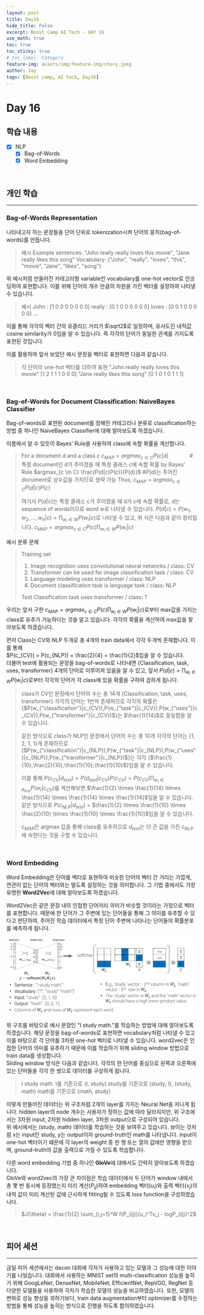 ```yaml
---
layout: post
title: Day16
hide_title: False
excerpt: Boost Camp AI Tech - DAY 16
use_math: true
toc: true
toc_sticky: true
# toc_label: Category
feature-img: assets/img/feature-img/story.jpeg
author: Jay
tags: [Boost camp, AI tech, Day16]
---
```


# Day 16

## 학습 내용
  - [x] NLP
    - [x] Bag-of-Words
    - [x] Word Embedding

<br> 

## 개인 학습
---
### Bag-of-Words Representation
나타내고자 하는 문장들을 단어 단위로 tokenization시켜 단어의 뭉치(bag-of-words)를 만듭니다. 
> 예시
> Example sentences: "John really really loves this movie", "Jane really likes this song"
> Vocabulary: {"John", "really", "loves", "this", "movie", "Jane", "likes", "song"}

위 예시처럼 만들어진 카테고리형 variable인 vocabulary를 one-hot vector로 인코딩하여 표현합니다. 이를 위해 단어의 개수 만큼의 차원을 가진 벡터를 설정하여 나타낼 수 있습니다. 
> 예시
> John : [1 0 0 0 0 0 0 0]
> really : [0 1 0 0 0 0 0 0]
> loves : [0 0 1 0 0 0 0 0]
> ...

이를 통해 각각의 벡터 간의 유클리드 거리가 $\sqrt2$로 일정하며, 유사도인 내적값 cosine similarity가 0임을 알 수 있습니다. 즉 각각의 단어가 동일한 관계를 가지도록 표현된 것입니다.   

이를 활용하여 앞서 보았던 예시 문장을 벡터로 표현하면 다음과 같습니다.
> 각 단어의 one-hot 벡터를 더하여 표현
> "John really really loves this movie" [1 2 1 1 1 0 0 0]
> "Jane really likes this song" [0 1 0 1 0 1 1 1]

<br>

### Bag-of-Words for Document Classification: NaiveBayes Classifier
Bag-of-words로 표현된 document를 정해진 카테고리나 분류로 classification하는 방법 중 하나인 NaiveBayes Classifier에 대해 알아보도록 하겠습니다.   

이름에서 알 수 있듯이 Bayes' Rule을 사용하여 class에 속할 확률을 계산합니다. 
> For a document $d$ and a class $c$
> $c_{MAP} = argmax_{c \in C} P(c|d)$  &nbsp;&nbsp;&nbsp;&nbsp;&nbsp;&nbsp;&nbsp;&nbsp;&nbsp;&nbsp;&nbsp;&nbsp; #특정 document인 d가 주어졌을 때 특정 클래스 c에 속할 확률
> by Bayes' Rule $argmax_{c \in C} \frac{P(d|c)P(c)}{P(d)}$ #$P(d)$는 주어진 document로 상수값을 가지므로 생략 가능
> Thus, $c_{MAP} = argmax_{c \in C} P(d|c)P(c)$      
> 
> 여기서 $P(d|c)$는 특정 클래스 c가 주어졌을 때 d가 c에 속할 확률로, d는 sequence of words이므로 word w로 나타낼 수 있습니다. 
> $P(d|c) = P(w_1,w_2,...,w_n|c) = \prod_{w_i \in W} P(w_i|c)$로 나타낼 수 있고, 위 식은 다음과 같이 정리됩니다.
> $c_{MAP} = argmax_{c \in C} P(c)\prod_{w_i \in W} P(w_i|c)$  

예시 분류 문제
> Training set
> 1) Image recognition uses convolutional neural networks / class: CV
> 2) Transformer can be used for image classification task / class: CV
> 3) Language modeling uses transformer / class: NLP
> 4) Document classification task is language task / class: NLP
> 
> Test
> Classification task uses transformer / class: ?

우리는 앞서 구한 $c_{MAP} = argmax_{c \in C} P(c)\prod_{w_i \in W} P(w_i|c)$로부터 max값을 가지는 class로 유추가 가능하다는 것을 알고 있습니다. 각각의 확률을 계산하여 max값을 찾아보도록 하겠습니다.   

먼저 Class는 CV와 NLP 두개로 총 4개의 train data에서 각각 두개씩 존재합니다. 이를 통해   
$P(c_{CV}) = P(c_{NLP}) = \frac{2}{4} = \frac{1}{2}$임을 알 수 있습니다.   
더불어 test에 활용되는 문장을 bag-of-words로 나타내면 {Classification, task, uses, transformer} 4개의 단어로 이루어져 있음을 알 수 있고, 앞서 $P(d|c) = \prod_{w_i \in W} P(w_i|c)$로부터 각각의 단어가 각 class에 있을 확률을 구하여 곱하게 됩니다.    
> class가 CV인 문장에서 단어의 수는 총 14개
> {Classification, task, uses, transformer} 각각의 단어는 1번씩 존재하므로
> 각각의 확률은 {$P(w_{"classification"}|c_{CV}),P(w_{"task"}|c_{CV}),P(w_{"uses"}|c_{CV}),P(w_{"transformer"}|c_{CV})$}는 $\frac{1}{14}$로 동일함을 알 수 있습니다.
> 
> 같은 방식으로 class가 NLP인 문장에서 단어의 수는 총 10개
> 각각의 단어는 {1, 2, 1, 1}개 존재하므로
> {$P(w_{"classification"}|c_{NLP}),P(w_{"task"}|c_{NLP}),P(w_{"uses"}|c_{NLP}),P(w_{"transformer"}|c_{NLP})$}는
> 각각 {$\frac{1}{10},\frac{2}{10},\frac{1}{10},\frac{1}{10}$}임을 알 수 있습니다.
> 
> 이를 통해 $P(c_{CV}|d_{test}) = P(d_{test}|c_{CV})P(c_{CV}) = P(c_{CV})\prod_{w_i \in d_{test}} P(w_i|c_{CV})$를 계산해보면
> $\frac{1}{2} \times \frac{1}{14} \times \frac{1}{14} \times \frac{1}{14} \times \frac{1}{14}$임을 알 수 있습니다. 
> 같은 방식으로 $P(c_{NLP}|d_{test})$ = $\frac{1}{2} \times \frac{1}{10} \times \frac{2}{10} \times \frac{1}{10} \times \frac{1}{10}$임을 알 수 있습니다. 
> 
> $c_{MAP}$은 argmax 값을 통해 class를 유추하으로 $d_{test}$는 더 큰 값을 가진 $c_{NLP}$에 속한다는 것을 구할 수 있습니다.

<br>

### Word Embedding
Word Embedding은 단어를 벡터로 표현하여 비슷한 단어의 벡터 간 거리는 가깝게, 연관이 없는 단어의 벡터와는 멀도록 설정하는 것을 의미합니다. 그 기법 중에서도 가장 유명한 **Word2Vec**에 대해 알아보도록 하겠습니다.   

Word2Vec은 같은 문장 내의 인접한 단어끼리 의미가 비슷할 것이라는 가정으로 벡터를 표현합니다. 때문에 한 단어가 그 주변에 있는 단어들을 통해 그 의미를 유추할 수 있다고 판단하여, 주어진 학습 데이터에서 특정 단어 주변에 나타나는 단어들의 확률분포를 예측하게 됩니다.   

![word2vec](./../img/word2vec_algorithm.png)

위 구조를 바탕으로 예시 문장인 "I study math."를 학습하는 방법에 대해 알아보도록 하겠습니다. 해당 문장을 bag-of-words로 표현하면 vocabulary처럼 나타낼 수 있고 이를 바탕으로 각 단어를 3차원 one-hot 벡터로 나타낼 수 있습니다. word2vec은 인접한 단어의 의미를 유추하기 때문에 이를 학습하기 위해 sliding window 방법으로 train data를 생성합니다.    
Sliding window 방식은 다음과 같습니다. 각각의 한 단어를 중심으로 왼쪽과 오른쪽에 있는 단어들을 각각 한 쌍으로 데이터를 구성하게 됩니다. 
> I study math.
> I를 기준으로 (I, study)
> study를 기준으로 (study, I), (study, math)
> math를 기준으로 (math, study)

이렇게 만들어진 데이터는 위 구조처럼 2개의 layer를 가지는 Neural Net을 지나게 됩니다. hidden layer의 node 개수는 사용자가 정하는 값에 따라 달라지지만, 위 구조에서는 3차원 input, 2차원 hidden layer, 3차원 output으로 구성되어 있습니다.   
위 예시에서는 (study, math) 데이터를 학습하는 것을 보여주고 있습니다. 보이는 것처럼 x는 input인 study, y는 output이자 ground-truth인 math를 나타냅니다. input이 one-hot 벡터이기 떄문에 각 layer의 weight 중 한 행 또는 열의 값에만 영향을 받으며, ground-truth의 값을 출력으로 가질 수 있도록 학습합니다.    

다른 word embedding 기법 중 하나인 **GloVe**에 대해서도 간략히 알아보도록 하겠습니다.   
GloVe와 word2vec의 가장 큰 차이점은 학습 데이터에서 두 단어가 window 내에서 총 몇 번 동시에 등장했는지 미리 계산($P_{ij}$)하여 embedding 벡터($u_i$)와 출력 벡터($v_j$)의 내적 값이 미리 계산된 값에 근사하게 fitting될 수 있도록 loss function을 구성하였습니다.   
> $J(\theta) = \frac{1}{2} \sum_{i,j=1}^W f(P_{ij})(u_i^Tv_j - logP_{ij})^2$


<br> 

## 피어 세션
---
금일 피어 세션에서는 dacon 대회에 각자가 사용하고 있는 모델과 그 성능에 대한 이야기를 나눴습니다. 대회에서 사용하는 MNIST set의 multi-classification 성능을 높히기 위해 GoogLeNet, DenseNet, MobileNet, EfficientNet, RepVGG, RegNet 등 다양한 모델들을 사용하여 각자가 학습한 모델의 성능을 비교하였습니다. 또한, 모델의 변화로 성능 향상을 꾀하기보다, train data augmentation부터 optimizer를 수정하는 방법을 통해 성능을 높히는 방식으로 진행을 하도록 합의하였습니다.
